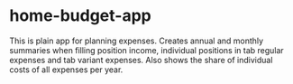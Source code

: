 # home-budget-app
This is plain app for planning expenses.
Creates annual and monthly summaries when filling position income, individual positions in tab regular expenses and tab variant expenses.
Also shows the share of individual costs of all expenses per year.
